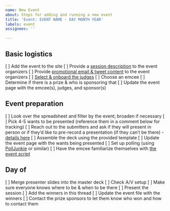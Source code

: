 ```yaml
---
name: New Event
about: Steps for adding and running a new event
title: 'Event: EVENT NAME - DAY MONTH YEAR'
labels: event
assignees: ''

---
```


## Basic logistics

[ ] Add the event to the site
[ ] Provide a [session description](https://github.com/WebWeWant/webwewant.fyi/wiki/Event-Marketing#before-the-event) to the event organizers
[ ] Provide [promotional email & tweet content](https://github.com/WebWeWant/webwewant.fyi/wiki/Event-Marketing#sample-tweets) to the event organizers
[ ] [Select & onboard the judges](https://github.com/WebWeWant/webwewant.fyi/wiki/Event-Logistics#judging)
[ ] Choose an emcee
[ ] Determine if there is a prize & who is sponsoring that
[ ] Update the event page with the emcee(s), judges, and sponsor(s)

## Event preparation

[ ] Look over the spreadsheet and filter by the event; broaden if necessary
[ ] Pick 4-5 wants to be presented (reference them in a comment below for tracking)
[ ] Reach out to the submitters and ask if they will present in person or if they’d like to pre-record a presentation (if they can’t be there) - [details here](https://github.com/WebWeWant/webwewant.fyi/wiki/Event-Logistics#pitches)
[ ] Assemble the deck using the provided template
[ ] Update the event page with the wants being presented
[ ] Set up polling (using [PollJunkie](http://polljunkie.com/) or similar)
[ ] Have the emcee familiarize themselves with [the event script](https://github.com/WebWeWant/webwewant.fyi/wiki/Event-Logistics#sample-scripts)

## Day of

[ ] Merge presenter slides into the master deck
[ ] Check A/V setup
[ ] Make sure everyone knows where to be & when to be there
[ ] Present the session
[ ] Add the winners in this thread
[ ] Update the event file with the winners
[ ] Contact the prize sponsors to let them know who won and how to contact them
